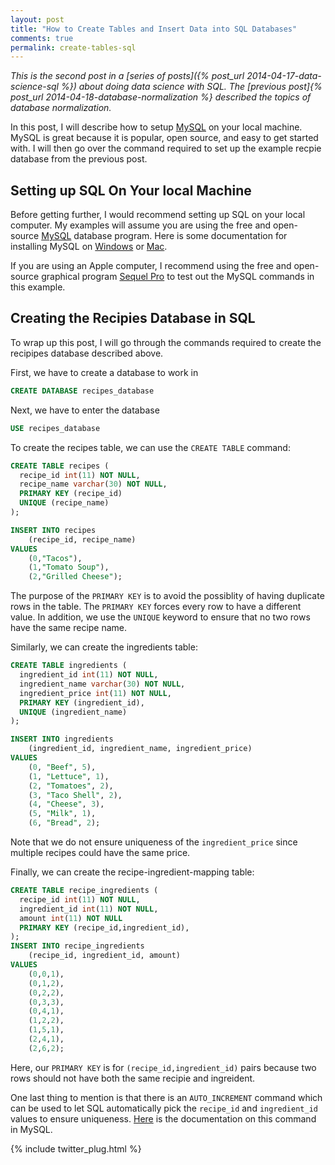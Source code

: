 ```yaml
---
layout: post
title: "How to Create Tables and Insert Data into SQL Databases"
comments: true
permalink: create-tables-sql
---
```


*This is the second post in a [series of posts]({% post_url 2014-04-17-data-science-sql %})
about doing data science with SQL. The [previous post]{% post_url 2014-04-18-database-normalization %} 
described the topics of database normalization.*

In this post, I will describe how to setup [MySQL](http://www.mysql.com/)
on your local machine.  MySQL is great because it is popular, open
source, and easy to get started with.
I will then go over the command required to set up the example
recpie database from the previous post.

## Setting up SQL On Your local Machine

Before getting further, I would recommend setting up SQL on your
local computer. My examples will assume you are using the free and
open-source [MySQL](http://www.mysql.com/) database program.  Here
is some documentation for installing MySQL on
[Windows](https://dev.mysql.com/doc/refman/5.0/en/windows-installation.html)
or 
[Mac](https://dev.mysql.com/doc/refman/5.0/en/macosx-installation.html).

If you are using an Apple computer, I recommend using the free and
open-source graphical program [Sequel Pro](http://www.sequelpro.com/)
to test out the MySQL commands in this example.

## Creating the Recipies Database in SQL

To wrap up this post, I will
go through the commands required to create
the recipipes database described above.

First, we have to create a database to work in

```sql
CREATE DATABASE recipes_database
```

Next, we have to enter the database

```sql
USE recipes_database
```

To create the recipes table, we can use the `CREATE TABLE` command:

```sql
CREATE TABLE recipes (
  recipe_id int(11) NOT NULL,
  recipe_name varchar(30) NOT NULL,
  PRIMARY KEY (recipe_id)
  UNIQUE (recipe_name)
);

INSERT INTO recipes 
    (recipe_id, recipe_name) 
VALUES 
    (0,"Tacos"),
    (1,"Tomato Soup"),
    (2,"Grilled Cheese");
```

The purpose of the `PRIMARY KEY` is to avoid the possiblity of
having duplicate rows in the table. The `PRIMARY KEY` forces every
row to have a different value.  In addition, we use the `UNIQUE`
keyword to ensure that no two rows have the same recipe name.

Similarly, we can create the ingredients table:

```sql
CREATE TABLE ingredients (
  ingredient_id int(11) NOT NULL, 
  ingredient_name varchar(30) NOT NULL,
  ingredient_price int(11) NOT NULL,
  PRIMARY KEY (ingredient_id),  
  UNIQUE (ingredient_name)
);

INSERT INTO ingredients
    (ingredient_id, ingredient_name, ingredient_price)
VALUES 
    (0, "Beef", 5),
    (1, "Lettuce", 1),
    (2, "Tomatoes", 2),
    (3, "Taco Shell", 2),
    (4, "Cheese", 3),
    (5, "Milk", 1),
    (6, "Bread", 2);
```

Note that we do not ensure uniqueness of the `ingredient_price`
since multiple recipes could have the same price.

Finally, we can create the recipe-ingredient-mapping table:

```sql
CREATE TABLE recipe_ingredients (
  recipe_id int(11) NOT NULL, 
  ingredient_id int(11) NOT NULL, 
  amount int(11) NOT NULL
  PRIMARY KEY (recipe_id,ingredient_id),  
);
INSERT INTO recipe_ingredients 
    (recipe_id, ingredient_id, amount)
VALUES
    (0,0,1),
    (0,1,2),
    (0,2,2),
    (0,3,3),
    (0,4,1),
    (1,2,2),
    (1,5,1),
    (2,4,1),
    (2,6,2);
```

Here, our `PRIMARY KEY` is for `(recipe_id,ingredient_id)` pairs
because two rows should not have both the same recipie and ingreident.

One last thing to mention is that there is an `AUTO_INCREMENT` command
which can be used to let SQL automatically
pick the `recipe_id` and `ingredient_id`
values to ensure uniqueness.
[Here](http://dev.mysql.com/doc/refman/5.0/en/example-auto-increment.html)
is the documentation on this command in MySQL.

<!--
## Next Time: Querying the Database

In the next post, I will discuss the commands required to ask
very sophistical questions about data in this database.
-->

{% include twitter_plug.html %}
